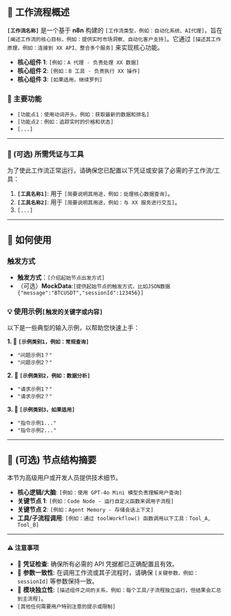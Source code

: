 
## 🚀 工作流程概述

**`[工作流名称]`** 是一个基于 **n8n** 构建的 `[工作流类型，例如：自动化系统、AI代理]`，旨在 `[阐述工作流的核心目标，例如：提供实时市场洞察、自动化客户支持]`。它通过 `[描述其工作原理，例如：连接到 XX API、整合多个服务]` 来实现核心功能。

*   **核心组件 1**: `[例如：A 代理 - 负责处理 XX 数据]`
*   **核心组件 2**: `[例如：B 工具 - 负责执行 XX 操作]`
*   **核心组件 3**: `[如果适用，继续罗列]`

### 🎯 主要功能

*   `[功能点1：使用动词开头，例如：获取最新的数据和排名]`
*   `[功能点2：例如：追踪实时的价格和状态]`
*   `[...]`

---

### 🔌 (可选) 所需凭证与工具

为了使此工作流正常运行，请确保您已配置以下凭证或安装了必需的子工作流/工具：

1.  **`[工具名称1]`**: 用于 `[简要说明其用途，例如：处理核心数据查询]`。
2.  **`[工具名称2]`**: 用于 `[简要说明其用途，例如：与 XX 服务进行交互]`。
3.  `[...]`

---

## 📌 如何使用

### 触发方式
 - **触发方式**：`[介绍起始节点出发方式]`
 - （可选）**MockData**:`[提供起始节点的触发方式，比如JSON数据{"message":"BTCUSDT","sessionId":123456}]`

### 💡 使用示例`[触发的关键字或内容]`

以下是一些典型的输入示例，以帮助您快速上手：

**1. 💬 `[示例类别1，例如：常规查询]`**
   *   `"问题示例1？"`
   *   `"问题示例2？"`

**2. 💬 `[示例类别2，例如：数据分析]`**
   *   `"请求示例1？"`
   *   `"请求示例2？"`

**3. 💬 `[示例类别3，如果适用]`**
   *   `"指令示例1..."`
   *   `"指令示例2..."`

---

## 🧠 (可选) 节点结构摘要

本节为高级用户或开发人员提供技术细节。

*   **核心逻辑/大脑**: `[例如：使用 GPT-4o Mini 模型负责理解用户查询]`
*   **关键节点 1**: `[例如：Code Node - 运行自定义函数来调用子流程]`
*   **关键节点 2**: `[例如：Agent Memory - 存储会话上下文]`
*   **工具/子流程调用**: `[例如：通过 toolWorkflow() 函数调用以下工具：Tool_A, Tool_B]`

---

#### ⚠️ 注意事项

*   📎 **凭证检查**: 确保所有必需的 API 凭据都已正确配置且有效。
*   📍 **参数一致性**: 在调用工作流或其子流程时，请确保 `[关键参数，例如：sessionId]` 等参数保持一致。
*   🧩 **模块独立性**: `[描述组件之间的关系，例如：每个工具/子流程独立运行，但结果会汇总到主流程]`。
*   `[其他任何需要用户特别注意的提示或限制]`